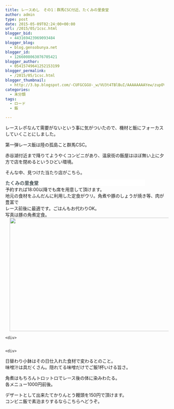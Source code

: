 ```yaml
---
title: レースめし　その1：群馬CSC付近、たくみの里食堂
author: admin
type: post
date: 2015-05-09T02:24:00+00:00
url: /2015/05/1csc.html
blogger_bid:
  - 443169423969093484
blogger_blog:
  - blog.gensobunya.net
blogger_id:
  - 1266008063076705421
blogger_author:
  - 05415749641252153199
blogger_permalink:
  - /2015/05/1csc.html
blogger_thumbnail:
  - http://3.bp.blogspot.com/-CUFGCGGU-_w/VU3t4TBlBuI/AAAAAAAAYew/zupOVb3Q-pE/s640/DSC_6154.JPG
categories:
  - 未分類
tags:
  - ロード
  - 飯

---
```

レースレポなんて需要がないという事に気がついたので、機材と飯にフォーカスしていくことにしました。

第一弾レース飯は陸の孤島こと群馬CSC。

赤谷湖付近まで降りてようやくコンビニがあり、温泉街の飯屋はほぼ無い上に夕方で店を閉めるというひどい環境。

そんな中、見つけた当たり店がこちら。

<h4 style="background-color: white; border: 0px; color: #aeb4b6; font-family: 'Helvetica Neue', Helvetica, Verdana, Arial, sans-serif; font-size: 15px; font-stretch: inherit; font-weight: normal; line-height: 20px; margin: 0px 60px 0px 0px; padding: 0px; vertical-align: baseline;">
  <strong style="border: 0px; color: #4e595d; font-family: inherit; font-size: inherit; font-stretch: inherit; font-style: inherit; font-variant: inherit; line-height: inherit; margin: 0px; padding: 0px; vertical-align: baseline;"><a href="https://www.facebook.com/pages/%E3%81%9F%E3%81%8F%E3%81%BF%E3%81%AE%E9%87%8C%E9%A3%9F%E5%A0%82/1374365642803533" style="border: 0px; color: #4e595d; cursor: pointer; font-family: inherit; font-size: inherit; font-stretch: inherit; font-style: inherit; font-variant: inherit; line-height: inherit; margin: 0px; padding: 0px; text-decoration: none; vertical-align: baseline;">たくみの里食堂</a></strong>
</h4>

<div>
</div>

<div>
  予約すれば18:00以降でも席を用意して頂けます。
</div>

<div>
  地元の食材をふんだんに利用した定食がウリ。角煮や豚のしょうが焼き等、肉が豊富で
</div>

<div>
  レース前後に最適です。ごはんもお代わりOK。
</div>

<div>
</div>

<div>
  写真は豚の角煮定食。
</div>

<div>
</div>

<div>
  <div class="separator" style="clear: both; text-align: center;">
    <a href="http://3.bp.blogspot.com/-CUFGCGGU-_w/VU3t4TBlBuI/AAAAAAAAYew/zupOVb3Q-pE/s1600/DSC_6154.JPG" imageanchor="1" style="margin-left: 1em; margin-right: 1em;"><img border="0" height="360" src="https://blog.gensobunya.net/wp-content/uploads/2015/05/DSC_6154.jpg" width="640" /></a>
  </div>

  <p>


    <div>


    <div>
日替わり小鉢はその日仕入れた食材で変わるとのこと。<br /> 味噌汁は具だくさん。隠れてる味噌だけでご飯1杯いける旨さ。</p>

<p>
  角煮はもちろんトロットロでレース後の体に染みわたる。<br /> 各メニュー1000円前後。
</p>

<p>
  デザートとして出来たてかりんとう饅頭を150円で頂けます。<br /> コンビニ飯で素泊まりするならこちらへどうぞ。</div>